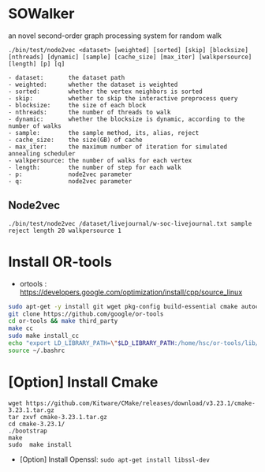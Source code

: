 # SOWalker
an novel second-order graph processing system for random walk

```
./bin/test/node2vec <dataset> [weighted] [sorted] [skip] [blocksize] [nthreads] [dynamic] [sample] [cache_size] [max_iter] [walkpersource] [length] [p] [q]

- dataset:       the dataset path
- weighted:      whether the dataset is weighted
- sorted:        whether the vertex neighbors is sorted
- skip:          whether to skip the interactive preprocess query
- blocksize:     the size of each block
- nthreads:      the number of threads to walk
- dynamic:       whether the blocksize is dynamic, according to the number of walks
- sample:        the sample method, its, alias, reject
- cache_size:    the size(GB) of cache
- max_iter:      the maximum number of iteration for simulated annealing scheduler
- walkpersource: the number of walks for each vertex
- length:        the number of step for each walk
- p:             node2vec parameter
- q:             node2vec parameter
```

## Node2vec

```
./bin/test/node2vec /dataset/livejournal/w-soc-livejournal.txt sample reject length 20 walkpersource 1
```

# Install OR-tools

- ortools : https://developers.google.com/optimization/install/cpp/source_linux

```bash
sudo apt-get -y install git wget pkg-config build-essential cmake autoconf libtool zlib1g-dev lsb-release
git clone https://github.com/google/or-tools
cd or-tools && make third_party
make cc
sudo make install_cc
echo "export LD_LIBRARY_PATH=\"$LD_LIBRARY_PATH:/home/hsc/or-tools/lib/\"" >> ~/.bashrc
source ~/.bashrc
```

# [Option] Install Cmake

```
wget https://github.com/Kitware/CMake/releases/download/v3.23.1/cmake-3.23.1.tar.gz
tar zxvf cmake-3.23.1.tar.gz
cd cmake-3.23.1/
./bootstrap
make      
sudo  make install
```

- [Option] Install Openssl: `sudo apt-get install libssl-dev`